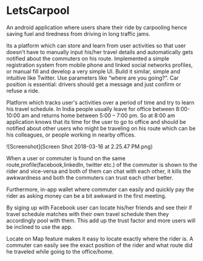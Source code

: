 # LetsCarpool

An android application where users share their ride by carpooling hence saving fuel and tiredness from driving in long traffic jams.


Its a platform which can store and learn from user activities so that user doesn't have to manually input his/her travel details and automatically gets notified about the commuters on his route.
Implemented a simple registration system from mobile phone and linked social networks profiles, or manual fill and develop a very simple UI.
Build it similar, simple and intuitive like Twitter. Use parameters like “where are you going?”. Car position is essential: drivers should get a message and just confirm or refuse a
ride.


Platform which tracks user's activities over a period of time and try to learn his travel schedule. In India people usually leave for office between 8:00-10:00 am and returns home between 5:00 – 7:00 pm. So at 8:00 am application knows that its time for the user to go to office and should be notified about other users who might be traveling on his route which can be his colleagues, or people working in nearby offices. 

![Screenshot](Screen Shot 2018-03-16 at 2.25.47 PM.png)

When a user or commuter is found on the same route,profile(facebook,linkedIn, twitter etc.) of the commuter is shown to the rider and vice-versa and both of them can chat with each other, it kills the awkwardness and both the commuters can trust each other better.

Furthermore, in-app wallet where commuter can easily and quickly pay the rider as asking money
can be a bit awkward in the first meeting.

By siging up with Facebook user can locate his/her friends and see their if travel schedule matches
with their own travel schedule then they accordingly pool with them. This add up the trust factor
and more users will be inclined to use the app.

Locate on Map feature makes it easy to locate exactly where the rider is. A commuter can easily see
the exact position of the rider and what route did he traveled while going to the office/home.

